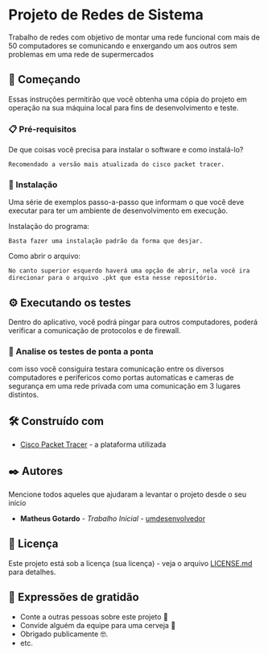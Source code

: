 # Projeto de Redes de Sistema

Trabalho de redes com objetivo de montar uma rede funcional com mais de 50 computadores se comunicando e enxergando um aos outros sem problemas em uma rede de supermercados 

## 🚀 Começando

Essas instruções permitirão que você obtenha uma cópia do projeto em operação na sua máquina local para fins de desenvolvimento e teste.

### 📋 Pré-requisitos

De que coisas você precisa para instalar o software e como instalá-lo?

```
Recomendado a versão mais atualizada do cisco packet tracer.
```

### 🔧 Instalação

Uma série de exemplos passo-a-passo que informam o que você deve executar para ter um ambiente de desenvolvimento em execução.

Instalação do programa:

```
Basta fazer uma instalação padrão da forma que desjar.
```

Como abrir o arquivo:

```
No canto superior esquerdo haverá uma opção de abrir, nela você ira direcionar para o arquivo .pkt que esta nesse repositório.
```

## ⚙️ Executando os testes

Dentro do aplicativo, você podrá pingar para  outros computadores, poderá verificar a comunicação de protocolos e de firewall.

### 🔩 Analise os testes de ponta a ponta

com isso você consiguira testara comunicação entre os diversos computadores e perifericos como portas automaticas e cameras de segurança em uma rede privada com uma comunicação em 3 lugares distintos.

## 🛠️ Construído com

* [Cisco Packet Tracer](https://www.netacad.com/pt-br/courses/packet-tracer/) - a plataforma utilizada

## ✒️ Autores

Mencione todos aqueles que ajudaram a levantar o projeto desde o seu início

* **Matheus Gotardo** - *Trabalho Inicial* - [umdesenvolvedor](https://github.com/MrGotardo01)

## 📄 Licença

Este projeto está sob a licença (sua licença) - veja o arquivo [LICENSE.md](https://github.com/usuario/projeto/licenca) para detalhes.

## 🎁 Expressões de gratidão

* Conte a outras pessoas sobre este projeto 📢
* Convide alguém da equipe para uma cerveja 🍺 
* Obrigado publicamente 🤓.
* etc.

